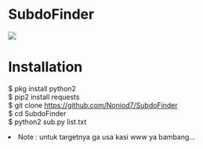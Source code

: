 # SubdoFinder

<img src="https://i.ibb.co/BTPbvGf/Screenshot-from-2020-08-27-17-27-14.png">

# Installation

$ pkg install python2<br>
$ pip2 install requests<br>
$ git clone https://github.com/Noniod7/SubdoFinder<br>
$ cd SubdoFinder<br>
$ python2 sub.py list.txt<br>
<li>Note : untuk targetnya ga usa kasi www ya bambang...
